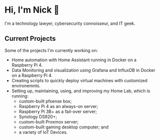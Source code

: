 # Hi, I'm Nick 👋
I'm a technology lawyer, cybersecurity connoisseur, and IT geek.

## Current Projects
Some of the projects I'm currently working on:
- Home automation with Home Assistant running in Docker on a Raspberry Pi 4.
- Data Monitoring and visualization using Grafana and InfluxDB in Docker on a Raspberry Pi 4.
- Creating scripts to quickly deploy virtual machines with customized environemnts.
- Setting up, maintaining, using, and improving my Home Lab, which is running:
  - custom-built pfsense box;
  - Raspberry Pi 4 as an always-on server;
  - Raspberry Pi 3B+ as a fail-over server;
  - Synology DS920+;
  - custom-built Proxmox server;
  - custom-built gaming desktop computer; and
  - a variety of IoT Devices.
